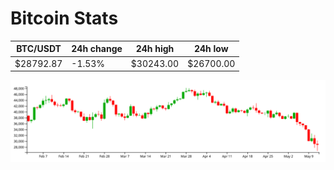 # Bitcoin Stats

BTC/USDT|24h change|24h high|24h low|
|---|---|---|---|
|$28792.87|-1.53%|$30243.00|$26700.00|

<img src="./chart.svg">
